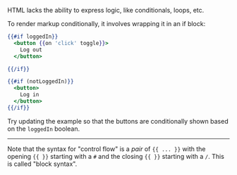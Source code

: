HTML lacks the ability to express logic, like conditionals, loops, etc.

To render markup conditionally, it involves wrapping it in an if block:

```hbs
{{#if loggedIn}}
  <button {{on 'click' toggle}}>
    Log out
  </button>

{{/if}}

{{#if (notLoggedIn)}}
  <button>
    Log in
  </button>
{{/if}}
```

Try updating the example so that the buttons are conditionally shown based on the `loggedIn` boolean.

---

Note that the syntax for "control flow" is a _pair_ of `{{ ... }}` with the opening `{{ }}` starting with a `#` and the closing `{{ }}` starting with a `/`. This is called "block syntax".
